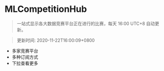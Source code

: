 # MLCompetitionHub

> 一站式显示各大数据竞赛平台正在进行的比赛，每天 16:00 UTC+8 自动更新。
  
> 更新时间: 2020-11-22T16:00:09+0800 

* 多家竞赛平台
* 多种订阅方式
* 下拉查看更多